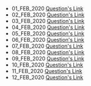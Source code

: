 - 01_FEB_2020 [Question's Link](https://www.hackerrank.com/challenges/angry-children/problem?h_l=interview&playlist_slugs%5B%5D=interview-preparation-kit&playlist_slugs%5B%5D=greedy-algorithms)
- 02_FEB_2020 [Question's Link](https://www.codechef.com/problems/A1)
- 03_FEB_2020 [Question's Link](https://www.hackerrank.com/challenges/weighted-uniform-string/problem)
- 04_FEB_2020 [Question's Link](https://www.hackerrank.com/challenges/palindrome-index/problem)
- 05_FEB_2020 [Question's Link](https://practice.geeksforgeeks.org/problems/finding-the-numbers/0)
- 06_FEB_2020 [Question's Link](https://www.hackerearth.com/practice/data-structures/arrays/1-d/practice-problems/algorithm/maximum-goodness/)
- 07_FEB_2020 [Question's Link](https://www.codechef.com/problems/PALIN)
- 08_FEB_2020 [Question's Link](https://www.hackerearth.com/practice/data-structures/arrays/multi-dimensional/practice-problems/algorithm/monk-and-inversions-arrays-strings/)
- 09_FEB_2020 [Question's Link](https://www.hackerearth.com/practice/data-structures/arrays/1-d/practice-problems/algorithm/the-amazing-race-1/)
- 10_FEB_2020 [Question's Link](https://www.spoj.com/problems/ARRTWIST/)
- 11_FEB_2020 [Question's Link](https://www.hackerrank.com/challenges/dynamic-array/problem)
- 12_FEB_2020 [Question's Link](https://www.hackerearth.com/practice/data-structures/arrays/1-d/practice-problems/algorithm/sumit-and-equal-array/)
